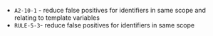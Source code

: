  * `A2-10-1` - reduce false positives for identifiers in same scope and relating to template variables
 * `RULE-5-3`- reduce false positives for identifiers in same scope